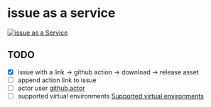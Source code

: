 # issue as a service

[![issue as a Service](https://img.shields.io/badge/iaas-issue%20as%20a%20service-brightgreen)](https://github.com/maguowei/iaas)

## TODO

- [x] issue with a link -> github action -> download -> release asset
- [ ] append action link to issue
- [ ] actor user [github.actor](https://help.github.com/en/articles/contexts-and-expression-syntax-for-github-actions#github-context)
- [ ] supported virtual environments [Supported virtual environments](https://help.github.com/en/articles/virtual-environments-for-github-actions#supported-virtual-environments)
